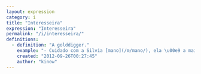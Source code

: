 ```yaml
---
layout: expression
category: i
title: "Interesseira"
expression: "Interesseira"
permalink: "/i/interesseira/"
definitions:
  - definition: "A golddigger."
    example: "- Cuidado com a Silvia [mano](/m/mano/), ela \u00e9 a maior interesseira."
    created: "2012-09-26T00:27:45"
    author: "kinow"
---
```

